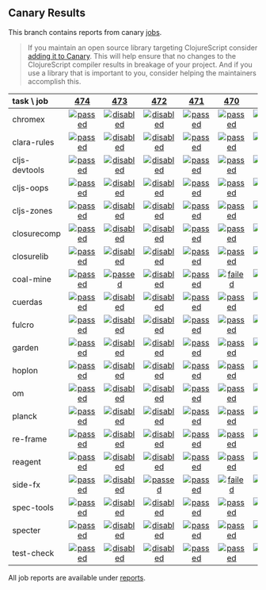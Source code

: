 ## Canary Results

This branch contains reports from canary [jobs](https://github.com/cljs-oss/canary/tree/jobs).

> If you maintain an open source library targeting ClojureScript consider [adding it to Canary](https://github.com/cljs-oss/canary/tree/master#how-to-participate). This will help ensure that no changes to the ClojureScript compiler results in breakage of your project. And if you use a library that is important to you, consider helping the maintainers accomplish this.

[//]: # (begin_overview_table)

| task \ job | <a href="reports/2018/07/08/job-000474-1.10.360-b5e8dbd" title="job #474 finished on 2018-07-08">474</a> | <a href="reports/2018/07/07/job-000473-1.10.361-275082c" title="job #473 finished on 2018-07-07">473</a> | <a href="reports/2018/07/07/job-000472-1.10.361-275082c" title="job #472 finished on 2018-07-07">472</a> | <a href="reports/2018/07/07/job-000471-1.10.360-b5e8dbd" title="job #471 finished on 2018-07-07">471</a> | <a href="reports/2018/07/06/job-000470-1.10.381-3b763f1" title="job #470 finished on 2018-07-06">470</a> | <a href="reports/2018/07/06/job-000469-1.10.360-b5e8dbd" title="job #469 finished on 2018-07-06">469</a> | <a href="reports/2018/07/06/job-000468-1.10.378-786f48d" title="job #468 finished on 2018-07-06">468</a> | <a href="reports/2018/07/06/job-000467-1.10.377-071e76b" title="job #467 finished on 2018-07-06">467</a> | <a href="reports/2018/07/05/job-000466-1.10.357-e03e416" title="job #466 finished on 2018-07-05">466</a> | <a href="reports/2018/07/05/job-000465-1.10.356-88390da" title="job #465 finished on 2018-07-05">465</a> |
| :--- | :---: | :---: | :---: | :---: | :---: | :---: | :---: | :---: | :---: | :---: |
| chromex | <a href="reports/2018/07/08/job-000474-1.10.360-b5e8dbd#-chromex"><img title="passed" src="http://box.binaryage.com/s-passed.svg"><a> | <a href="reports/2018/07/07/job-000473-1.10.361-275082c#-chromex"><img title="disabled" src="http://box.binaryage.com/s-disabled.svg"><a> | <a href="reports/2018/07/07/job-000472-1.10.361-275082c#-chromex"><img title="disabled" src="http://box.binaryage.com/s-disabled.svg"><a> | <a href="reports/2018/07/07/job-000471-1.10.360-b5e8dbd#-chromex"><img title="passed" src="http://box.binaryage.com/s-passed.svg"><a> | <a href="reports/2018/07/06/job-000470-1.10.381-3b763f1#-chromex"><img title="passed" src="http://box.binaryage.com/s-passed.svg"><a> | <a href="reports/2018/07/06/job-000469-1.10.360-b5e8dbd#-chromex"><img title="passed" src="http://box.binaryage.com/s-passed.svg"><a> | <a href="reports/2018/07/06/job-000468-1.10.378-786f48d#-chromex"><img title="passed" src="http://box.binaryage.com/s-passed.svg"><a> | <a href="reports/2018/07/06/job-000467-1.10.377-071e76b#-chromex"><img title="failed" src="http://box.binaryage.com/s-failed.svg"><a> | <a href="reports/2018/07/05/job-000466-1.10.357-e03e416#-chromex"><img title="passed" src="http://box.binaryage.com/s-passed.svg"><a> | <a href="reports/2018/07/05/job-000465-1.10.356-88390da#-chromex"><img title="failed" src="http://box.binaryage.com/s-failed.svg"><a> |
| clara-rules | <a href="reports/2018/07/08/job-000474-1.10.360-b5e8dbd#-clara-rules"><img title="passed" src="http://box.binaryage.com/s-passed.svg"><a> | <a href="reports/2018/07/07/job-000473-1.10.361-275082c#-clara-rules"><img title="disabled" src="http://box.binaryage.com/s-disabled.svg"><a> | <a href="reports/2018/07/07/job-000472-1.10.361-275082c#-clara-rules"><img title="disabled" src="http://box.binaryage.com/s-disabled.svg"><a> | <a href="reports/2018/07/07/job-000471-1.10.360-b5e8dbd#-clara-rules"><img title="passed" src="http://box.binaryage.com/s-passed.svg"><a> | <a href="reports/2018/07/06/job-000470-1.10.381-3b763f1#-clara-rules"><img title="passed" src="http://box.binaryage.com/s-passed.svg"><a> | <a href="reports/2018/07/06/job-000469-1.10.360-b5e8dbd#-clara-rules"><img title="passed" src="http://box.binaryage.com/s-passed.svg"><a> | <a href="reports/2018/07/06/job-000468-1.10.378-786f48d#-clara-rules"><img title="passed" src="http://box.binaryage.com/s-passed.svg"><a> | <a href="reports/2018/07/06/job-000467-1.10.377-071e76b#-clara-rules"><img title="passed" src="http://box.binaryage.com/s-passed.svg"><a> | <a href="reports/2018/07/05/job-000466-1.10.357-e03e416#-clara-rules"><img title="passed" src="http://box.binaryage.com/s-passed.svg"><a> | <a href="reports/2018/07/05/job-000465-1.10.356-88390da#-clara-rules"><img title="passed" src="http://box.binaryage.com/s-passed.svg"><a> |
| cljs-devtools | <a href="reports/2018/07/08/job-000474-1.10.360-b5e8dbd#-cljs-devtools"><img title="passed" src="http://box.binaryage.com/s-passed.svg"><a> | <a href="reports/2018/07/07/job-000473-1.10.361-275082c#-cljs-devtools"><img title="disabled" src="http://box.binaryage.com/s-disabled.svg"><a> | <a href="reports/2018/07/07/job-000472-1.10.361-275082c#-cljs-devtools"><img title="disabled" src="http://box.binaryage.com/s-disabled.svg"><a> | <a href="reports/2018/07/07/job-000471-1.10.360-b5e8dbd#-cljs-devtools"><img title="passed" src="http://box.binaryage.com/s-passed.svg"><a> | <a href="reports/2018/07/06/job-000470-1.10.381-3b763f1#-cljs-devtools"><img title="passed" src="http://box.binaryage.com/s-passed.svg"><a> | <a href="reports/2018/07/06/job-000469-1.10.360-b5e8dbd#-cljs-devtools"><img title="passed" src="http://box.binaryage.com/s-passed.svg"><a> | <a href="reports/2018/07/06/job-000468-1.10.378-786f48d#-cljs-devtools"><img title="passed" src="http://box.binaryage.com/s-passed.svg"><a> | <a href="reports/2018/07/06/job-000467-1.10.377-071e76b#-cljs-devtools"><img title="passed" src="http://box.binaryage.com/s-passed.svg"><a> | <a href="reports/2018/07/05/job-000466-1.10.357-e03e416#-cljs-devtools"><img title="passed" src="http://box.binaryage.com/s-passed.svg"><a> | <a href="reports/2018/07/05/job-000465-1.10.356-88390da#-cljs-devtools"><img title="passed" src="http://box.binaryage.com/s-passed.svg"><a> |
| cljs-oops | <a href="reports/2018/07/08/job-000474-1.10.360-b5e8dbd#-cljs-oops"><img title="passed" src="http://box.binaryage.com/s-passed.svg"><a> | <a href="reports/2018/07/07/job-000473-1.10.361-275082c#-cljs-oops"><img title="disabled" src="http://box.binaryage.com/s-disabled.svg"><a> | <a href="reports/2018/07/07/job-000472-1.10.361-275082c#-cljs-oops"><img title="disabled" src="http://box.binaryage.com/s-disabled.svg"><a> | <a href="reports/2018/07/07/job-000471-1.10.360-b5e8dbd#-cljs-oops"><img title="passed" src="http://box.binaryage.com/s-passed.svg"><a> | <a href="reports/2018/07/06/job-000470-1.10.381-3b763f1#-cljs-oops"><img title="passed" src="http://box.binaryage.com/s-passed.svg"><a> | <a href="reports/2018/07/06/job-000469-1.10.360-b5e8dbd#-cljs-oops"><img title="passed" src="http://box.binaryage.com/s-passed.svg"><a> | <a href="reports/2018/07/06/job-000468-1.10.378-786f48d#-cljs-oops"><img title="passed" src="http://box.binaryage.com/s-passed.svg"><a> | <a href="reports/2018/07/06/job-000467-1.10.377-071e76b#-cljs-oops"><img title="passed" src="http://box.binaryage.com/s-passed.svg"><a> | <a href="reports/2018/07/05/job-000466-1.10.357-e03e416#-cljs-oops"><img title="passed" src="http://box.binaryage.com/s-passed.svg"><a> | <a href="reports/2018/07/05/job-000465-1.10.356-88390da#-cljs-oops"><img title="failed" src="http://box.binaryage.com/s-failed.svg"><a> |
| cljs-zones | <a href="reports/2018/07/08/job-000474-1.10.360-b5e8dbd#-cljs-zones"><img title="passed" src="http://box.binaryage.com/s-passed.svg"><a> | <a href="reports/2018/07/07/job-000473-1.10.361-275082c#-cljs-zones"><img title="disabled" src="http://box.binaryage.com/s-disabled.svg"><a> | <a href="reports/2018/07/07/job-000472-1.10.361-275082c#-cljs-zones"><img title="disabled" src="http://box.binaryage.com/s-disabled.svg"><a> | <a href="reports/2018/07/07/job-000471-1.10.360-b5e8dbd#-cljs-zones"><img title="passed" src="http://box.binaryage.com/s-passed.svg"><a> | <a href="reports/2018/07/06/job-000470-1.10.381-3b763f1#-cljs-zones"><img title="passed" src="http://box.binaryage.com/s-passed.svg"><a> | <a href="reports/2018/07/06/job-000469-1.10.360-b5e8dbd#-cljs-zones"><img title="passed" src="http://box.binaryage.com/s-passed.svg"><a> | <a href="reports/2018/07/06/job-000468-1.10.378-786f48d#-cljs-zones"><img title="passed" src="http://box.binaryage.com/s-passed.svg"><a> | <a href="reports/2018/07/06/job-000467-1.10.377-071e76b#-cljs-zones"><img title="passed" src="http://box.binaryage.com/s-passed.svg"><a> | <a href="reports/2018/07/05/job-000466-1.10.357-e03e416#-cljs-zones"><img title="passed" src="http://box.binaryage.com/s-passed.svg"><a> | <a href="reports/2018/07/05/job-000465-1.10.356-88390da#-cljs-zones"><img title="passed" src="http://box.binaryage.com/s-passed.svg"><a> |
| closurecomp | <a href="reports/2018/07/08/job-000474-1.10.360-b5e8dbd#-closurecomp"><img title="passed" src="http://box.binaryage.com/s-passed.svg"><a> | <a href="reports/2018/07/07/job-000473-1.10.361-275082c#-closurecomp"><img title="disabled" src="http://box.binaryage.com/s-disabled.svg"><a> | <a href="reports/2018/07/07/job-000472-1.10.361-275082c#-closurecomp"><img title="disabled" src="http://box.binaryage.com/s-disabled.svg"><a> | <a href="reports/2018/07/07/job-000471-1.10.360-b5e8dbd#-closurecomp"><img title="passed" src="http://box.binaryage.com/s-passed.svg"><a> | <a href="reports/2018/07/06/job-000470-1.10.381-3b763f1#-closurecomp"><img title="passed" src="http://box.binaryage.com/s-passed.svg"><a> | <a href="reports/2018/07/06/job-000469-1.10.360-b5e8dbd#-closurecomp"><img title="passed" src="http://box.binaryage.com/s-passed.svg"><a> | <a href="reports/2018/07/06/job-000468-1.10.378-786f48d#-closurecomp"><img title="passed" src="http://box.binaryage.com/s-passed.svg"><a> | <a href="reports/2018/07/06/job-000467-1.10.377-071e76b#-closurecomp"><img title="passed" src="http://box.binaryage.com/s-passed.svg"><a> | <a href="reports/2018/07/05/job-000466-1.10.357-e03e416#-closurecomp"><img title="passed" src="http://box.binaryage.com/s-passed.svg"><a> | <a href="reports/2018/07/05/job-000465-1.10.356-88390da#-closurecomp"><img title="passed" src="http://box.binaryage.com/s-passed.svg"><a> |
| closurelib | <a href="reports/2018/07/08/job-000474-1.10.360-b5e8dbd#-closurelib"><img title="passed" src="http://box.binaryage.com/s-passed.svg"><a> | <a href="reports/2018/07/07/job-000473-1.10.361-275082c#-closurelib"><img title="disabled" src="http://box.binaryage.com/s-disabled.svg"><a> | <a href="reports/2018/07/07/job-000472-1.10.361-275082c#-closurelib"><img title="disabled" src="http://box.binaryage.com/s-disabled.svg"><a> | <a href="reports/2018/07/07/job-000471-1.10.360-b5e8dbd#-closurelib"><img title="passed" src="http://box.binaryage.com/s-passed.svg"><a> | <a href="reports/2018/07/06/job-000470-1.10.381-3b763f1#-closurelib"><img title="passed" src="http://box.binaryage.com/s-passed.svg"><a> | <a href="reports/2018/07/06/job-000469-1.10.360-b5e8dbd#-closurelib"><img title="passed" src="http://box.binaryage.com/s-passed.svg"><a> | <a href="reports/2018/07/06/job-000468-1.10.378-786f48d#-closurelib"><img title="passed" src="http://box.binaryage.com/s-passed.svg"><a> | <a href="reports/2018/07/06/job-000467-1.10.377-071e76b#-closurelib"><img title="passed" src="http://box.binaryage.com/s-passed.svg"><a> | <a href="reports/2018/07/05/job-000466-1.10.357-e03e416#-closurelib"><img title="passed" src="http://box.binaryage.com/s-passed.svg"><a> | <a href="reports/2018/07/05/job-000465-1.10.356-88390da#-closurelib"><img title="passed" src="http://box.binaryage.com/s-passed.svg"><a> |
| coal-mine | <a href="reports/2018/07/08/job-000474-1.10.360-b5e8dbd#-coal-mine"><img title="passed" src="http://box.binaryage.com/s-passed.svg"><a> | <a href="reports/2018/07/07/job-000473-1.10.361-275082c#-coal-mine"><img title="passed" src="http://box.binaryage.com/s-passed.svg"><a> | <a href="reports/2018/07/07/job-000472-1.10.361-275082c#-coal-mine"><img title="disabled" src="http://box.binaryage.com/s-disabled.svg"><a> | <a href="reports/2018/07/07/job-000471-1.10.360-b5e8dbd#-coal-mine"><img title="passed" src="http://box.binaryage.com/s-passed.svg"><a> | <a href="reports/2018/07/06/job-000470-1.10.381-3b763f1#-coal-mine"><img title="failed" src="http://box.binaryage.com/s-failed.svg"><a> | <a href="reports/2018/07/06/job-000469-1.10.360-b5e8dbd#-coal-mine"><img title="passed" src="http://box.binaryage.com/s-passed.svg"><a> | <a href="reports/2018/07/06/job-000468-1.10.378-786f48d#-coal-mine"><img title="failed" src="http://box.binaryage.com/s-failed.svg"><a> | <a href="reports/2018/07/06/job-000467-1.10.377-071e76b#-coal-mine"><img title="failed" src="http://box.binaryage.com/s-failed.svg"><a> | <a href="reports/2018/07/05/job-000466-1.10.357-e03e416#-coal-mine"><img title="failed" src="http://box.binaryage.com/s-failed.svg"><a> | <a href="reports/2018/07/05/job-000465-1.10.356-88390da#-coal-mine"><img title="failed" src="http://box.binaryage.com/s-failed.svg"><a> |
| cuerdas | <a href="reports/2018/07/08/job-000474-1.10.360-b5e8dbd#-cuerdas"><img title="passed" src="http://box.binaryage.com/s-passed.svg"><a> | <a href="reports/2018/07/07/job-000473-1.10.361-275082c#-cuerdas"><img title="disabled" src="http://box.binaryage.com/s-disabled.svg"><a> | <a href="reports/2018/07/07/job-000472-1.10.361-275082c#-cuerdas"><img title="disabled" src="http://box.binaryage.com/s-disabled.svg"><a> | <a href="reports/2018/07/07/job-000471-1.10.360-b5e8dbd#-cuerdas"><img title="passed" src="http://box.binaryage.com/s-passed.svg"><a> | <a href="reports/2018/07/06/job-000470-1.10.381-3b763f1#-cuerdas"><img title="passed" src="http://box.binaryage.com/s-passed.svg"><a> | <a href="reports/2018/07/06/job-000469-1.10.360-b5e8dbd#-cuerdas"><img title="passed" src="http://box.binaryage.com/s-passed.svg"><a> | <a href="reports/2018/07/06/job-000468-1.10.378-786f48d#-cuerdas"><img title="passed" src="http://box.binaryage.com/s-passed.svg"><a> | <a href="reports/2018/07/06/job-000467-1.10.377-071e76b#-cuerdas"><img title="passed" src="http://box.binaryage.com/s-passed.svg"><a> | <a href="reports/2018/07/05/job-000466-1.10.357-e03e416#-cuerdas"><img title="passed" src="http://box.binaryage.com/s-passed.svg"><a> | <a href="reports/2018/07/05/job-000465-1.10.356-88390da#-cuerdas"><img title="passed" src="http://box.binaryage.com/s-passed.svg"><a> |
| fulcro | <a href="reports/2018/07/08/job-000474-1.10.360-b5e8dbd#-fulcro"><img title="passed" src="http://box.binaryage.com/s-passed.svg"><a> | <a href="reports/2018/07/07/job-000473-1.10.361-275082c#-fulcro"><img title="disabled" src="http://box.binaryage.com/s-disabled.svg"><a> | <a href="reports/2018/07/07/job-000472-1.10.361-275082c#-fulcro"><img title="disabled" src="http://box.binaryage.com/s-disabled.svg"><a> | <a href="reports/2018/07/07/job-000471-1.10.360-b5e8dbd#-fulcro"><img title="passed" src="http://box.binaryage.com/s-passed.svg"><a> | <a href="reports/2018/07/06/job-000470-1.10.381-3b763f1#-fulcro"><img title="passed" src="http://box.binaryage.com/s-passed.svg"><a> | <a href="reports/2018/07/06/job-000469-1.10.360-b5e8dbd#-fulcro"><img title="passed" src="http://box.binaryage.com/s-passed.svg"><a> | <a href="reports/2018/07/06/job-000468-1.10.378-786f48d#-fulcro"><img title="failed" src="http://box.binaryage.com/s-failed.svg"><a> | <a href="reports/2018/07/06/job-000467-1.10.377-071e76b#-fulcro"><img title="failed" src="http://box.binaryage.com/s-failed.svg"><a> | <a href="reports/2018/07/05/job-000466-1.10.357-e03e416#-fulcro"><img title="passed" src="http://box.binaryage.com/s-passed.svg"><a> | <a href="reports/2018/07/05/job-000465-1.10.356-88390da#-fulcro"><img title="passed" src="http://box.binaryage.com/s-passed.svg"><a> |
| garden | <a href="reports/2018/07/08/job-000474-1.10.360-b5e8dbd#-garden"><img title="passed" src="http://box.binaryage.com/s-passed.svg"><a> | <a href="reports/2018/07/07/job-000473-1.10.361-275082c#-garden"><img title="disabled" src="http://box.binaryage.com/s-disabled.svg"><a> | <a href="reports/2018/07/07/job-000472-1.10.361-275082c#-garden"><img title="disabled" src="http://box.binaryage.com/s-disabled.svg"><a> | <a href="reports/2018/07/07/job-000471-1.10.360-b5e8dbd#-garden"><img title="passed" src="http://box.binaryage.com/s-passed.svg"><a> | <a href="reports/2018/07/06/job-000470-1.10.381-3b763f1#-garden"><img title="passed" src="http://box.binaryage.com/s-passed.svg"><a> | <a href="reports/2018/07/06/job-000469-1.10.360-b5e8dbd#-garden"><img title="passed" src="http://box.binaryage.com/s-passed.svg"><a> | <a href="reports/2018/07/06/job-000468-1.10.378-786f48d#-garden"><img title="passed" src="http://box.binaryage.com/s-passed.svg"><a> | <a href="reports/2018/07/06/job-000467-1.10.377-071e76b#-garden"><img title="passed" src="http://box.binaryage.com/s-passed.svg"><a> | <a href="reports/2018/07/05/job-000466-1.10.357-e03e416#-garden"><img title="passed" src="http://box.binaryage.com/s-passed.svg"><a> | <a href="reports/2018/07/05/job-000465-1.10.356-88390da#-garden"><img title="passed" src="http://box.binaryage.com/s-passed.svg"><a> |
| hoplon | <a href="reports/2018/07/08/job-000474-1.10.360-b5e8dbd#-hoplon"><img title="passed" src="http://box.binaryage.com/s-passed.svg"><a> | <a href="reports/2018/07/07/job-000473-1.10.361-275082c#-hoplon"><img title="disabled" src="http://box.binaryage.com/s-disabled.svg"><a> | <a href="reports/2018/07/07/job-000472-1.10.361-275082c#-hoplon"><img title="disabled" src="http://box.binaryage.com/s-disabled.svg"><a> | <a href="reports/2018/07/07/job-000471-1.10.360-b5e8dbd#-hoplon"><img title="passed" src="http://box.binaryage.com/s-passed.svg"><a> | <a href="reports/2018/07/06/job-000470-1.10.381-3b763f1#-hoplon"><img title="passed" src="http://box.binaryage.com/s-passed.svg"><a> | <a href="reports/2018/07/06/job-000469-1.10.360-b5e8dbd#-hoplon"><img title="passed" src="http://box.binaryage.com/s-passed.svg"><a> | <a href="reports/2018/07/06/job-000468-1.10.378-786f48d#-hoplon"><img title="passed" src="http://box.binaryage.com/s-passed.svg"><a> | <a href="reports/2018/07/06/job-000467-1.10.377-071e76b#-hoplon"><img title="passed" src="http://box.binaryage.com/s-passed.svg"><a> | <a href="reports/2018/07/05/job-000466-1.10.357-e03e416#-hoplon"><img title="passed" src="http://box.binaryage.com/s-passed.svg"><a> | <a href="reports/2018/07/05/job-000465-1.10.356-88390da#-hoplon"><img title="passed" src="http://box.binaryage.com/s-passed.svg"><a> |
| om | <a href="reports/2018/07/08/job-000474-1.10.360-b5e8dbd#-om"><img title="passed" src="http://box.binaryage.com/s-passed.svg"><a> | <a href="reports/2018/07/07/job-000473-1.10.361-275082c#-om"><img title="disabled" src="http://box.binaryage.com/s-disabled.svg"><a> | <a href="reports/2018/07/07/job-000472-1.10.361-275082c#-om"><img title="disabled" src="http://box.binaryage.com/s-disabled.svg"><a> | <a href="reports/2018/07/07/job-000471-1.10.360-b5e8dbd#-om"><img title="passed" src="http://box.binaryage.com/s-passed.svg"><a> | <a href="reports/2018/07/06/job-000470-1.10.381-3b763f1#-om"><img title="passed" src="http://box.binaryage.com/s-passed.svg"><a> | <a href="reports/2018/07/06/job-000469-1.10.360-b5e8dbd#-om"><img title="passed" src="http://box.binaryage.com/s-passed.svg"><a> | <a href="reports/2018/07/06/job-000468-1.10.378-786f48d#-om"><img title="passed" src="http://box.binaryage.com/s-passed.svg"><a> | <a href="reports/2018/07/06/job-000467-1.10.377-071e76b#-om"><img title="passed" src="http://box.binaryage.com/s-passed.svg"><a> | <a href="reports/2018/07/05/job-000466-1.10.357-e03e416#-om"><img title="passed" src="http://box.binaryage.com/s-passed.svg"><a> | <a href="reports/2018/07/05/job-000465-1.10.356-88390da#-om"><img title="passed" src="http://box.binaryage.com/s-passed.svg"><a> |
| planck | <a href="reports/2018/07/08/job-000474-1.10.360-b5e8dbd#-planck"><img title="passed" src="http://box.binaryage.com/s-passed.svg"><a> | <a href="reports/2018/07/07/job-000473-1.10.361-275082c#-planck"><img title="disabled" src="http://box.binaryage.com/s-disabled.svg"><a> | <a href="reports/2018/07/07/job-000472-1.10.361-275082c#-planck"><img title="disabled" src="http://box.binaryage.com/s-disabled.svg"><a> | <a href="reports/2018/07/07/job-000471-1.10.360-b5e8dbd#-planck"><img title="passed" src="http://box.binaryage.com/s-passed.svg"><a> | <a href="reports/2018/07/06/job-000470-1.10.381-3b763f1#-planck"><img title="passed" src="http://box.binaryage.com/s-passed.svg"><a> | <a href="reports/2018/07/06/job-000469-1.10.360-b5e8dbd#-planck"><img title="passed" src="http://box.binaryage.com/s-passed.svg"><a> | <a href="reports/2018/07/06/job-000468-1.10.378-786f48d#-planck"><img title="passed" src="http://box.binaryage.com/s-passed.svg"><a> | <a href="reports/2018/07/06/job-000467-1.10.377-071e76b#-planck"><img title="passed" src="http://box.binaryage.com/s-passed.svg"><a> | <a href="reports/2018/07/05/job-000466-1.10.357-e03e416#-planck"><img title="failed" src="http://box.binaryage.com/s-failed.svg"><a> | <a href="reports/2018/07/05/job-000465-1.10.356-88390da#-planck"><img title="passed" src="http://box.binaryage.com/s-passed.svg"><a> |
| re-frame | <a href="reports/2018/07/08/job-000474-1.10.360-b5e8dbd#-re-frame"><img title="passed" src="http://box.binaryage.com/s-passed.svg"><a> | <a href="reports/2018/07/07/job-000473-1.10.361-275082c#-re-frame"><img title="disabled" src="http://box.binaryage.com/s-disabled.svg"><a> | <a href="reports/2018/07/07/job-000472-1.10.361-275082c#-re-frame"><img title="disabled" src="http://box.binaryage.com/s-disabled.svg"><a> | <a href="reports/2018/07/07/job-000471-1.10.360-b5e8dbd#-re-frame"><img title="passed" src="http://box.binaryage.com/s-passed.svg"><a> | <a href="reports/2018/07/06/job-000470-1.10.381-3b763f1#-re-frame"><img title="passed" src="http://box.binaryage.com/s-passed.svg"><a> | <a href="reports/2018/07/06/job-000469-1.10.360-b5e8dbd#-re-frame"><img title="passed" src="http://box.binaryage.com/s-passed.svg"><a> | <a href="reports/2018/07/06/job-000468-1.10.378-786f48d#-re-frame"><img title="passed" src="http://box.binaryage.com/s-passed.svg"><a> | <a href="reports/2018/07/06/job-000467-1.10.377-071e76b#-re-frame"><img title="passed" src="http://box.binaryage.com/s-passed.svg"><a> | <a href="reports/2018/07/05/job-000466-1.10.357-e03e416#-re-frame"><img title="passed" src="http://box.binaryage.com/s-passed.svg"><a> | <a href="reports/2018/07/05/job-000465-1.10.356-88390da#-re-frame"><img title="passed" src="http://box.binaryage.com/s-passed.svg"><a> |
| reagent | <a href="reports/2018/07/08/job-000474-1.10.360-b5e8dbd#-reagent"><img title="passed" src="http://box.binaryage.com/s-passed.svg"><a> | <a href="reports/2018/07/07/job-000473-1.10.361-275082c#-reagent"><img title="disabled" src="http://box.binaryage.com/s-disabled.svg"><a> | <a href="reports/2018/07/07/job-000472-1.10.361-275082c#-reagent"><img title="disabled" src="http://box.binaryage.com/s-disabled.svg"><a> | <a href="reports/2018/07/07/job-000471-1.10.360-b5e8dbd#-reagent"><img title="passed" src="http://box.binaryage.com/s-passed.svg"><a> | <a href="reports/2018/07/06/job-000470-1.10.381-3b763f1#-reagent"><img title="passed" src="http://box.binaryage.com/s-passed.svg"><a> | <a href="reports/2018/07/06/job-000469-1.10.360-b5e8dbd#-reagent"><img title="passed" src="http://box.binaryage.com/s-passed.svg"><a> | <a href="reports/2018/07/06/job-000468-1.10.378-786f48d#-reagent"><img title="passed" src="http://box.binaryage.com/s-passed.svg"><a> | <a href="reports/2018/07/06/job-000467-1.10.377-071e76b#-reagent"><img title="passed" src="http://box.binaryage.com/s-passed.svg"><a> | <a href="reports/2018/07/05/job-000466-1.10.357-e03e416#-reagent"><img title="passed" src="http://box.binaryage.com/s-passed.svg"><a> | <a href="reports/2018/07/05/job-000465-1.10.356-88390da#-reagent"><img title="passed" src="http://box.binaryage.com/s-passed.svg"><a> |
| side-fx | <a href="reports/2018/07/08/job-000474-1.10.360-b5e8dbd#-side-fx"><img title="passed" src="http://box.binaryage.com/s-passed.svg"><a> | <a href="reports/2018/07/07/job-000473-1.10.361-275082c#-side-fx"><img title="disabled" src="http://box.binaryage.com/s-disabled.svg"><a> | <a href="reports/2018/07/07/job-000472-1.10.361-275082c#-side-fx"><img title="passed" src="http://box.binaryage.com/s-passed.svg"><a> | <a href="reports/2018/07/07/job-000471-1.10.360-b5e8dbd#-side-fx"><img title="passed" src="http://box.binaryage.com/s-passed.svg"><a> | <a href="reports/2018/07/06/job-000470-1.10.381-3b763f1#-side-fx"><img title="failed" src="http://box.binaryage.com/s-failed.svg"><a> | <a href="reports/2018/07/06/job-000469-1.10.360-b5e8dbd#-side-fx"><img title="passed" src="http://box.binaryage.com/s-passed.svg"><a> | <a href="reports/2018/07/06/job-000468-1.10.378-786f48d#-side-fx"><img title="failed" src="http://box.binaryage.com/s-failed.svg"><a> | <a href="reports/2018/07/06/job-000467-1.10.377-071e76b#-side-fx"><img title="failed" src="http://box.binaryage.com/s-failed.svg"><a> | <a href="reports/2018/07/05/job-000466-1.10.357-e03e416#-side-fx"><img title="failed" src="http://box.binaryage.com/s-failed.svg"><a> | <a href="reports/2018/07/05/job-000465-1.10.356-88390da#-side-fx"><img title="passed" src="http://box.binaryage.com/s-passed.svg"><a> |
| spec-tools | <a href="reports/2018/07/08/job-000474-1.10.360-b5e8dbd#-spec-tools"><img title="passed" src="http://box.binaryage.com/s-passed.svg"><a> | <a href="reports/2018/07/07/job-000473-1.10.361-275082c#-spec-tools"><img title="disabled" src="http://box.binaryage.com/s-disabled.svg"><a> | <a href="reports/2018/07/07/job-000472-1.10.361-275082c#-spec-tools"><img title="disabled" src="http://box.binaryage.com/s-disabled.svg"><a> | <a href="reports/2018/07/07/job-000471-1.10.360-b5e8dbd#-spec-tools"><img title="passed" src="http://box.binaryage.com/s-passed.svg"><a> | <a href="reports/2018/07/06/job-000470-1.10.381-3b763f1#-spec-tools"><img title="passed" src="http://box.binaryage.com/s-passed.svg"><a> | <a href="reports/2018/07/06/job-000469-1.10.360-b5e8dbd#-spec-tools"><img title="passed" src="http://box.binaryage.com/s-passed.svg"><a> | <a href="reports/2018/07/06/job-000468-1.10.378-786f48d#-spec-tools"><img title="passed" src="http://box.binaryage.com/s-passed.svg"><a> | <a href="reports/2018/07/06/job-000467-1.10.377-071e76b#-spec-tools"><img title="passed" src="http://box.binaryage.com/s-passed.svg"><a> | <a href="reports/2018/07/05/job-000466-1.10.357-e03e416#-spec-tools"><img title="passed" src="http://box.binaryage.com/s-passed.svg"><a> | <a href="reports/2018/07/05/job-000465-1.10.356-88390da#-spec-tools"><img title="passed" src="http://box.binaryage.com/s-passed.svg"><a> |
| specter | <a href="reports/2018/07/08/job-000474-1.10.360-b5e8dbd#-specter"><img title="passed" src="http://box.binaryage.com/s-passed.svg"><a> | <a href="reports/2018/07/07/job-000473-1.10.361-275082c#-specter"><img title="disabled" src="http://box.binaryage.com/s-disabled.svg"><a> | <a href="reports/2018/07/07/job-000472-1.10.361-275082c#-specter"><img title="disabled" src="http://box.binaryage.com/s-disabled.svg"><a> | <a href="reports/2018/07/07/job-000471-1.10.360-b5e8dbd#-specter"><img title="passed" src="http://box.binaryage.com/s-passed.svg"><a> | <a href="reports/2018/07/06/job-000470-1.10.381-3b763f1#-specter"><img title="passed" src="http://box.binaryage.com/s-passed.svg"><a> | <a href="reports/2018/07/06/job-000469-1.10.360-b5e8dbd#-specter"><img title="passed" src="http://box.binaryage.com/s-passed.svg"><a> | <a href="reports/2018/07/06/job-000468-1.10.378-786f48d#-specter"><img title="passed" src="http://box.binaryage.com/s-passed.svg"><a> | <a href="reports/2018/07/06/job-000467-1.10.377-071e76b#-specter"><img title="passed" src="http://box.binaryage.com/s-passed.svg"><a> | <a href="reports/2018/07/05/job-000466-1.10.357-e03e416#-specter"><img title="passed" src="http://box.binaryage.com/s-passed.svg"><a> | <a href="reports/2018/07/05/job-000465-1.10.356-88390da#-specter"><img title="passed" src="http://box.binaryage.com/s-passed.svg"><a> |
| test-check | <a href="reports/2018/07/08/job-000474-1.10.360-b5e8dbd#-test-check"><img title="passed" src="http://box.binaryage.com/s-passed.svg"><a> | <a href="reports/2018/07/07/job-000473-1.10.361-275082c#-test-check"><img title="disabled" src="http://box.binaryage.com/s-disabled.svg"><a> | <a href="reports/2018/07/07/job-000472-1.10.361-275082c#-test-check"><img title="disabled" src="http://box.binaryage.com/s-disabled.svg"><a> | <a href="reports/2018/07/07/job-000471-1.10.360-b5e8dbd#-test-check"><img title="passed" src="http://box.binaryage.com/s-passed.svg"><a> | <a href="reports/2018/07/06/job-000470-1.10.381-3b763f1#-test-check"><img title="passed" src="http://box.binaryage.com/s-passed.svg"><a> | <a href="reports/2018/07/06/job-000469-1.10.360-b5e8dbd#-test-check"><img title="passed" src="http://box.binaryage.com/s-passed.svg"><a> | <a href="reports/2018/07/06/job-000468-1.10.378-786f48d#-test-check"><img title="passed" src="http://box.binaryage.com/s-passed.svg"><a> | <a href="reports/2018/07/06/job-000467-1.10.377-071e76b#-test-check"><img title="passed" src="http://box.binaryage.com/s-passed.svg"><a> | <a href="reports/2018/07/05/job-000466-1.10.357-e03e416#-test-check"><img title="passed" src="http://box.binaryage.com/s-passed.svg"><a> | <a href="reports/2018/07/05/job-000465-1.10.356-88390da#-test-check"><img title="passed" src="http://box.binaryage.com/s-passed.svg"><a> |

[//]: # (end_overview_table)

All job reports are available under [reports](reports).

